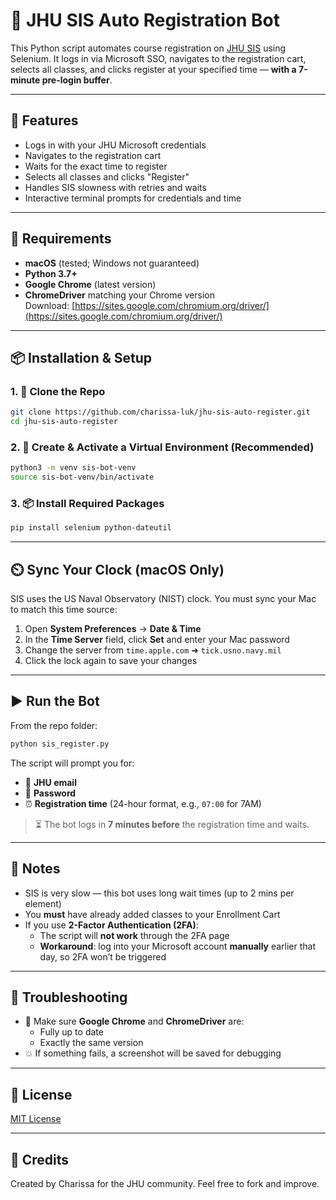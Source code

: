 # 💾 JHU SIS Auto Registration Bot

This Python script automates course registration on [JHU SIS](https://sis.jhu.edu/sswf/) using Selenium. It logs in via Microsoft SSO, navigates to the registration cart, selects all classes, and clicks register at your specified time — **with a 7-minute pre-login buffer**.

---

## 🚀 Features
- Logs in with your JHU Microsoft credentials
- Navigates to the registration cart
- Waits for the exact time to register
- Selects all classes and clicks "Register"
- Handles SIS slowness with retries and waits
- Interactive terminal prompts for credentials and time

---

## 🔧 Requirements

- **macOS** (tested; Windows not guaranteed)
- **Python 3.7+**
- **Google Chrome** (latest version)
- **ChromeDriver** matching your Chrome version  
  Download: [https://sites.google.com/chromium.org/driver/](https://sites.google.com/chromium.org/driver/)

---

## 📦 Installation & Setup

### 1. 🔁 Clone the Repo
```bash
git clone https://github.com/charissa-luk/jhu-sis-auto-register.git
cd jhu-sis-auto-register
```

### 2. 🐍 Create & Activate a Virtual Environment (Recommended)
```bash
python3 -m venv sis-bot-venv
source sis-bot-venv/bin/activate
```

### 3. 📦 Install Required Packages
```bash
pip install selenium python-dateutil
```

---

## ⏲️ Sync Your Clock (macOS Only)

SIS uses the US Naval Observatory (NIST) clock. You must sync your Mac to match this time source:

1. Open **System Preferences** → **Date & Time**
2. In the **Time Server** field, click **Set** and enter your Mac password
3. Change the server from `time.apple.com` ➜ `tick.usno.navy.mil`
4. Click the lock again to save your changes

---

## ▶️ Run the Bot
From the repo folder:
```bash
python sis_register.py
```

The script will prompt you for:

- 📧 **JHU email**
- 🔑 **Password**
- ⏰ **Registration time** (24-hour format, e.g., `07:00` for 7AM)

> ⏳ The bot logs in **7 minutes before** the registration time and waits.

---

## 🧠 Notes

- SIS is very slow — this bot uses long wait times (up to 2 mins per element)
- You **must** have already added classes to your Enrollment Cart
- If you use **2-Factor Authentication (2FA)**:
  - The script will **not work** through the 2FA page
  - **Workaround**: log into your Microsoft account **manually** earlier that day, so 2FA won’t be triggered

---

## 🧪 Troubleshooting

- 🧳 Make sure **Google Chrome** and **ChromeDriver** are:
  - Fully up to date
  - Exactly the same version
- 💥 If something fails, a screenshot will be saved for debugging

---

## 📄 License

[MIT License](LICENSE)

---

## 🙏 Credits

Created by Charissa for the JHU community. Feel free to fork and improve.
